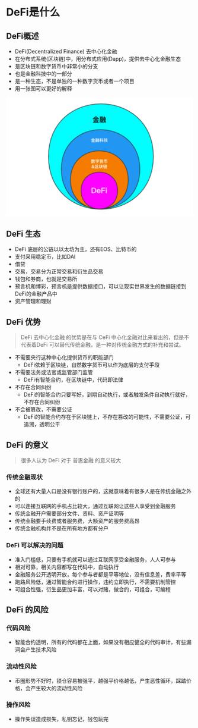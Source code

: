 # DeFi是什么
## DeFi概述
* DeFi(Decentralized Finance) 去中心化金融
* 在分布式系统(区块链)中，用分布式应用(Dapp)，提供去中心化金融生态
* 是区块链和数字货币中非常小的分支
* 也是金融科技中的一部分
* 是一种生态，不是单独的一种数字货币或者一个项目
* 用一张图可以更好的解释

![](../images/blockChain/blockchain-defi.png)

## DeFi 生态
* DeFi 底层的公链以以太坊为主，还有EOS、比特币的
* 支付采用稳定币，比如DAI
* 借贷
* 交易，交易分为正常交易和衍生品交易
* 钱包和券商，也就是交易所
* 预言机和博彩，预言机是提供数据接口，可以让现实世界发生的数据链接到DeFi的金融产品中
* 资产管理和理财

## DeFi 优势
> DeFi 去中心化金融 的优势是在与 CeFi 中心化金融对比来看出的，但是不代表着DeFi 可以替代传统金融，是一种对传统金融方式的补充和尝试。

* 不需要央行这种中心化提供货币的职能部门
	* DeFi依赖于区块链，自然数字货币可以作为底层的支付手段
* 不需要法务或法官或监管部门监管
	* DeFi有智能合约，在区块链中，代码即法律
* 不存在合同纠纷
	* DeFi的智能合约只要写好，到期自动执行，或者触发条件自动执行就好，不存在合同纠纷
* 不会被篡改，不需要公证
	* DeFi的智能合约存在于区块链上，不存在篡改的可能性，不需要公证，可追溯，透明公平

## DeFi 的意义
> 很多人认为 DeFi 对于 普惠金融 的意义较大

### 传统金融现状
* 全球还有大量人口是没有银行账户的，这就意味着有很多人是在传统金融之外的
* 可以连接互联网的手机占比较大，通过互联网让这些人享受到金融服务
* 传统金融开户需要部分文件、资料、资产证明等
* 传统金融要手续费或者服务费，大额资产的服务费高昂
* 传统金融机构并不是在所有地方都有分户

### DeFi 可以解决的问题
* 准入门槛低，只要有手机就可以通过互联网享受金融服务，人人可参与
* 相对可靠，相关内容都写在代码中，自动执行
* 金融服务公开透明开放，每个参与者都是平等地位，没有信息差，费率平等
* 跑路风险低，通过智能合约进行操作，违约立即执行，不需要机制管控
* 可组合性强，衍生品更加丰富，可以对赌，做合约，可组合，可编程

## DeFi 的风险
### 代码风险
* 智能合约透明，所有的代码都在上面，如果没有相应健全的代码审计，有些漏洞会产生技术风险

### 流动性风险
* 币圈形势不好时，锁仓容易被强平，越强平价格越低，产生恶性循环，踩踏价格，会产生较大的流动性风险

### 操作风险
* 操作失误造成损失，私钥忘记，钱包玩完